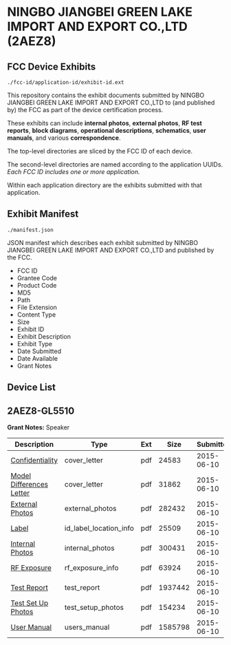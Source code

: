 # NINGBO JIANGBEI GREEN LAKE IMPORT AND EXPORT CO.,LTD (2AEZ8)
## FCC Device Exhibits

```
./fcc-id/application-id/exhibit-id.ext
```

This repository contains the exhibit documents submitted by NINGBO JIANGBEI GREEN LAKE IMPORT AND EXPORT CO.,LTD to (and published by) the FCC as part of the device certification process.

These exhibits can include **internal photos**, **external photos**, **RF test reports**, **block diagrams**, **operational descriptions**, **schematics**, **user manuals**, and various **correspondence**.

The top-level directories are sliced by the FCC ID of each device.

The second-level directories are named according to the application UUIDs. *Each FCC ID includes one or more application.*

Within each application directory are the exhibits submitted with that application. 

## Exhibit Manifest

```
./manifest.json
```

JSON manifest which describes each exhibit submitted by NINGBO JIANGBEI GREEN LAKE IMPORT AND EXPORT CO.,LTD and published by the FCC.

- FCC ID
- Grantee Code
- Product Code
- MD5
- Path
- File Extension
- Content Type
- Size
- Exhibit ID
- Exhibit Description
- Exhibit Type
- Date Submitted
- Date Available
- Grant Notes

## Device List
## 2AEZ8-GL5510
**Grant Notes:** Speaker

| Description | Type | Ext | Size | Submitted | Available |
| ----------- | ---- | --- | ---- | --------- | --------- |
| [Confidentiality](2AEZ8-GL5510/6991d080805bbccf0a2bcfe0b558d7a1/2643441.pdf) | cover_letter | pdf | 24583 | 2015-06-10 | 2015-06-10 |
| [Model Differences Letter](2AEZ8-GL5510/6991d080805bbccf0a2bcfe0b558d7a1/2643442.pdf) | cover_letter | pdf | 31862 | 2015-06-10 | 2015-06-10 |
| [External Photos](2AEZ8-GL5510/6991d080805bbccf0a2bcfe0b558d7a1/2643443.pdf) | external_photos | pdf | 282432 | 2015-06-10 | 2015-06-10 |
| [Label](2AEZ8-GL5510/6991d080805bbccf0a2bcfe0b558d7a1/2643445.pdf) | id_label_location_info | pdf | 25509 | 2015-06-10 | 2015-06-10 |
| [Internal Photos](2AEZ8-GL5510/6991d080805bbccf0a2bcfe0b558d7a1/2643444.pdf) | internal_photos | pdf | 300431 | 2015-06-10 | 2015-06-10 |
| [RF Exposure](2AEZ8-GL5510/6991d080805bbccf0a2bcfe0b558d7a1/2643449.pdf) | rf_exposure_info | pdf | 63924 | 2015-06-10 | 2015-06-10 |
| [Test Report](2AEZ8-GL5510/6991d080805bbccf0a2bcfe0b558d7a1/2643450.pdf) | test_report | pdf | 1937442 | 2015-06-10 | 2015-06-10 |
| [Test Set Up Photos](2AEZ8-GL5510/6991d080805bbccf0a2bcfe0b558d7a1/2643448.pdf) | test_setup_photos | pdf | 154234 | 2015-06-10 | 2015-06-10 |
| [User Manual](2AEZ8-GL5510/6991d080805bbccf0a2bcfe0b558d7a1/2643451.pdf) | users_manual | pdf | 1585798 | 2015-06-10 | 2015-06-10 |
